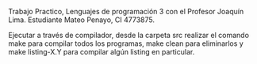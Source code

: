 Trabajo Practico, Lenguajes de programación 3 con el Profesor Joaquín Lima. Estudiante Mateo Penayo, CI 4773875.

Ejecutar a través de compilador, desde la carpeta src realizar el comando make para compilar todos los programas, make clean para eliminarlos y make listing-X.Y para compilar algún listing en particular.
